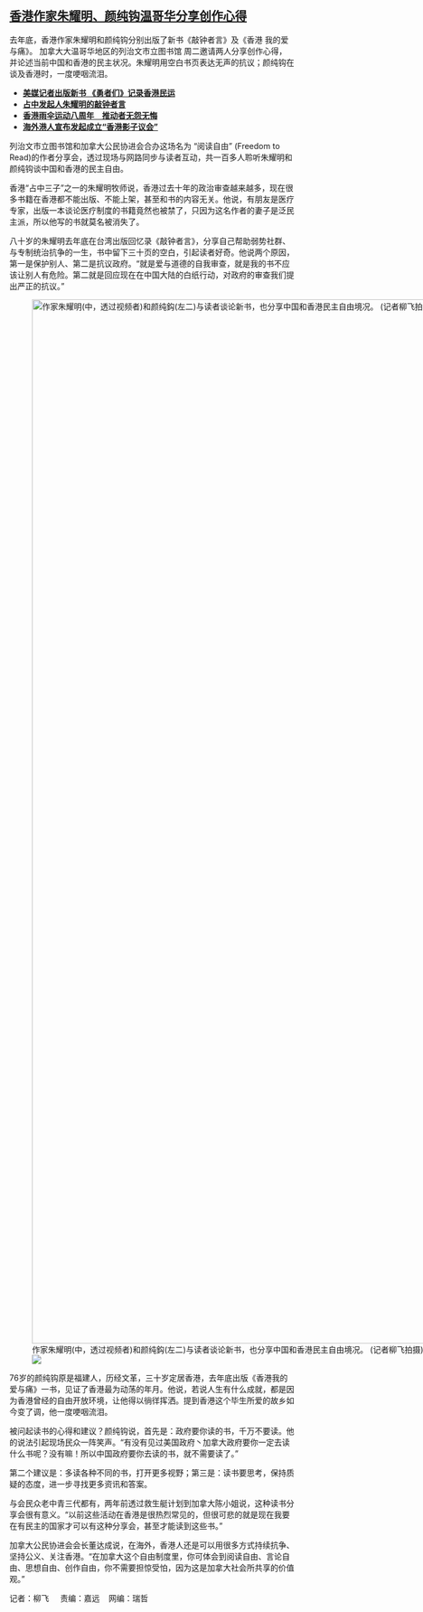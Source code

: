<!--1708537740000-->
[香港作家朱耀明、颜纯钩温哥华分享创作心得](https://www.rfa.org/mandarin/yataibaodao/gangtai/lf-02212024124628.html)
------

<p>去年底，香港作家朱耀明和颜纯钩分别出版了新书《敲钟者言》及《香港 我的爱与痛》。 加拿大大温哥华地区的列治文市立图书馆 周二邀请两人分享创作心得，并论述当前中国和香港的民主状况。朱耀明用空白书页表达无声的抗议；颜纯钩在谈及香港时，一度哽咽流泪。</p><ul><li><strong><span class="result-title"><a class="state-published" href="https://www.rfa.org/mandarin/yataibaodao/zhengzhi/lu-11092023115446.html">美媒记者出版新书 《勇者们》记录香港民运</a></span></strong></li><li><span class="result-title"><a class="state-published" href="https://www.rfa.org/mandarin/Xinwen/WUL0409A-04092019065036.html"><strong>占中发起人朱耀明的敲钟者言</strong></a></span></li><li><span class="result-title"><strong><a class="state-published" href="https://www.rfa.org/mandarin/yataibaodao/gangtai/ec-09282022071156.html">香港雨伞运动八周年　推动者无怨无悔</a></strong></span></li><li><div class="teaserimg"><a href="https://www.rfa.org/mandarin/yataibaodao/gangtai/cyt-12172020113047.html"> </a><span class="result-title"><strong><a class="state-published" href="https://www.rfa.org/mandarin/yataibaodao/gangtai/cyt-12172020113047.html">海外港人宣布发起成立“香港影子议会”</a> </strong></span></div></li></ul><p>列治文市立图书馆和加拿大公民协进会合办这场名为 “阅读自由” (Freedom to Read)的作者分享会，透过现场与网路同步与读者互动，共一百多人聆听朱耀明和颜纯钩谈中国和香港的民主自由。</p><p>香港“占中三子”之一的朱耀明牧师说，香港过去十年的政治审查越来越多，现在很多书籍在香港都不能出版、不能上架，甚至和书的内容无关。他说，有朋友是医疗专家，出版一本谈论医疗制度的书籍竟然也被禁了，只因为这名作者的妻子是泛民主派，所以他写的书就莫名被消失了。</p><p>八十岁的朱耀明去年底在台湾出版回忆录《敲钟者言》，分享自己帮助弱势社群、与专制统治抗争的一生，书中留下三十页的空白，引起读者好奇。他说两个原因，第一是保护别人、第二是抗议政府。“就是爱与道德的自我审查，就是我的书不应该让别人有危险。第二就是回应现在在中国大陆的白纸行动，对政府的审查我们提出严正的抗议。”</p><p><figure class="image-richtext image-inline captioned" style="width:4000px;"><img alt="作家朱耀明(中，透过视频者)和颜纯鈎(左二)与读者谈论新书，也分享中国和香港民主自由境况。   (记者柳飞拍摄)" height="1848" src="https://www.rfa.org/mandarin/yataibaodao/gangtai/lf-02212024124628.html/p2.jpg/@@images/b55fab6f-cda1-442e-859d-2c31c076c0d6.jpeg" title="P2.jpg" width="4000"/><figcaption class="image-caption">作家朱耀明(中，透过视频者)和颜纯鈎(左二)与读者谈论新书，也分享中国和香港民主自由境况。   (记者柳飞拍摄)</figcaption><small></small><div id="zoomattribute"><a data-caption="作家朱耀明(中，透过视频者)和颜纯鈎(左二)与读者谈论新书，也分享中国和香港民主自由境况。   (记者柳飞拍摄)" data-fancybox="" href="https://www.rfa.org/mandarin/yataibaodao/gangtai/lf-02212024124628.html/p2.jpg" id="single_image" title="作家朱耀明(中，透过视频者)和颜纯鈎(左二)与读者谈论新书，也分享中国和香港民主自由境况。   (记者柳飞拍摄)"><img src="/++plone++rfa-resources/img/icon-zoom.png"/></a></div></figure></p><p>76岁的颜纯钩原是福建人，历经文革，三十岁定居香港，去年底出版《香港我的爱与痛》一书，见证了香港最为动荡的年月。他说，若说人生有什么成就，都是因为香港曾经的自由开放环境，让他得以徜徉挥洒。提到香港这个毕生所爱的故乡如今变了调，他一度哽咽流泪。</p><p>被问起读书的心得和建议？颜纯钩说，首先是：政府要你读的书，千万不要读。他的说法引起现场民众一阵笑声。“有没有见过美国政府丶加拿大政府要你一定去读什么书呢？没有嘛！所以中国政府要你去读的书，就不需要读了。”</p><p>第二个建议是：多读各种不同的书，打开更多视野；第三是：读书要思考，保持质疑的态度，进一步寻找更多资讯和答案。</p><p>与会民众老中青三代都有，两年前透过救生艇计划到加拿大陈小姐说，这种读书分享会很有意义。“以前这些活动在香港是很热烈常见的，但很可悲的就是现在我要在有民主的国家才可以有这种分享会，甚至才能读到这些书。”</p><p>加拿大公民协进会会长董达成说，在海外，香港人还是可以用很多方式持续抗争、坚持公义、关注香港。“在加拿大这个自由制度里，你可体会到阅读自由、言论自由、思想自由、创作自由，你不需要担惊受怕，因为这是加拿大社会所共享的价值观。”</p><p>记者：柳飞     责编：嘉远    网编：瑞哲</p>
